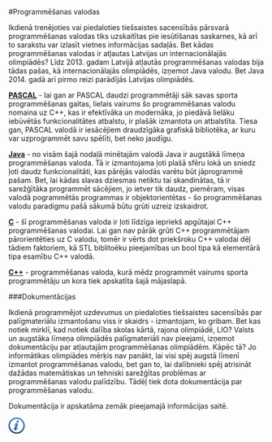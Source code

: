 #Programmēšanas valodas

Ikdienā trenējoties vai piedaloties tiešsaistes sacensībās pārsvarā programmēšanas valodas tiks uzskaitītas pie iesūtīšanas saskarnes, kā arī to sarakstu var izlasīt vietnes informācijas sadaļās. Bet kādas programmēšanas valodas ir atļautas Latvijas un internacionālajās olimpiādēs? Līdz 2013. gadam Latvijā atļautās programmēšanas valodas bija tādas pašas, kā internacionālajās olimpiādēs, izņemot Java valodu. Bet Java 2014. gadā arī pirmo reizi parādījās Latvijas olimpiādēs.

**<a href="ftp://ftp.freepascal.org/fpc/docs-pdf/ref.pdf" target="_blank">PASCAL</a>** - lai gan ar PASCAL daudzi programmētāji sāk savas sporta programmēšanas gaitas, lielais vairums šo programmēšanas valodu nomaina uz C++, kas ir efektīvāka un modernāka, jo piedāvā lielāku iebūvētās funkcionalitātes atbalstu, ir plašāk izmantota un atbalstīta. Tiesa gan, PASCAL valodā ir iesācējiem draudzīgāka grafiskā bibliotēka, ar kuru var uzprogrammēt savu spēlīti, bet neko jaudīgu.

**<a href="http://docs.oracle.com/javase/tutorial/" target="_blank">Java</a>** - no visām šajā nodaļā minētajām valodā Java ir augstākā līmeņa programmēšanas valoda. Tā ir izmantojama ļoti plašā sfēru lokā un sniedz ļoti daudz funkcionalitāti, kas pārējās valodās varētu būt jāprogrammē pašam. Bet, lai kādas slavas dziesmas netiktu tai skandinātas, tā ir sarežģītāka programmēt sācējiem, jo ietver tik daudz, piemēram, visas valodā pogrammētās programmas ir objektorientētas - šo programmēšanas valodu paradigmu pašā sākumā būtu grūti uzreiz izskaidrot.

**<a href="http://www.gnu.org/software/gnu-c-manual/gnu-c-manual.html" target="_blank">C</a>** - šī programmēšanas valoda ir ļoti līdzīga iepriekš apgūtajai C++ programmēšanas valodai. Lai gan nav pārāk grūti C++ programmētājam pārorientēties uz C valodu, tomēr ir vērts dot priekšroku C++ valodai dēļ tādiem faktoriem, kā STL biblitoēku pieejamības un bool tipa kā elementārā tipa esamību C++ valodā.

**<a href="http://www.cplusplus.com/" target="_blank">C++</a>** - programmēšanas valoda, kurā mēdz programmēt vairums sporta programmētāju un kora tiek apskatīta šajā mājaslapā.

###Dokumentācijas

Ikdienā programmējot uzdevumus un piedaloties tiešsaistes sacensībās par palīgmateriālu izmantošanu viss ir skaidrs - izmantojam, ko gribam. Bet kas notiek mirklī, kad notiek dalība skolas kārtā, rajona olimpiādē, LIO? Valsts un augstāka līmeņa olimpiādēs palīgmateriāli nav pieejami, izņemot dokumentāciju par atļautajām programmēšanas olimpiādēm. Kāpēc tā? Jo informātikas olimpiādes mērķis nav panākt, lai visi spēj augstā līmenī izmantot programmēšanas valodu, bet gan to, lai dalībnieki spēj atrisināt dažādas matemātiskas un tehniski sarežģītas problēmas ar programmēšanas valodu palīdzību. Tādēļ tiek dota dokumentācija par programmēšanas valodu.

Dokumentācija ir apskatāma zemāk pieejamajā informācijas saitē.

<a href="http://lio.e-spiets.lv/" target="_blank">![Vairāk informācija](/media/theory/information.png)</a>